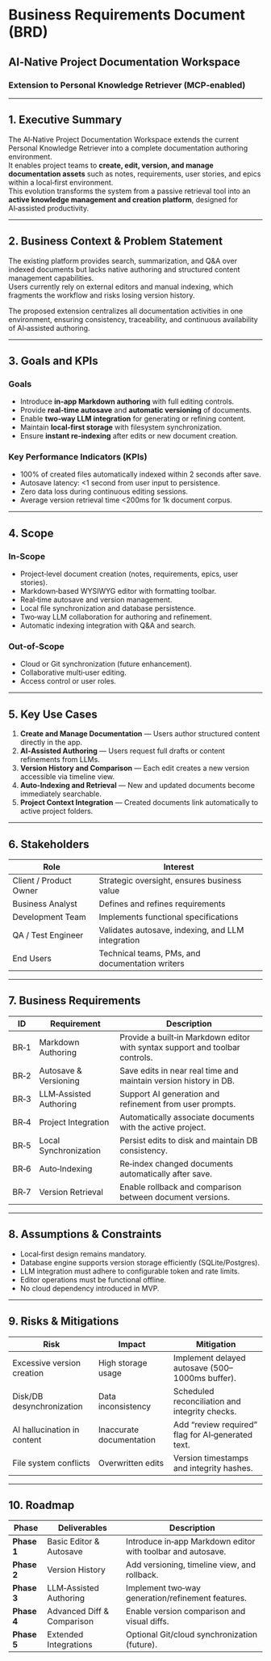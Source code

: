# Business Requirements Document (BRD)

## AI‑Native Project Documentation Workspace

### Extension to Personal Knowledge Retriever (MCP‑enabled)

---

## 1. Executive Summary

The AI‑Native Project Documentation Workspace extends the current Personal Knowledge Retriever into a complete documentation authoring environment.  
It enables project teams to **create, edit, version, and manage documentation assets** such as notes, requirements, user stories, and epics within a local‑first environment.  
This evolution transforms the system from a passive retrieval tool into an **active knowledge management and creation platform**, designed for AI‑assisted productivity.

---

## 2. Business Context & Problem Statement

The existing platform provides search, summarization, and Q&A over indexed documents but lacks native authoring and structured content management capabilities.  
Users currently rely on external editors and manual indexing, which fragments the workflow and risks losing version history.

The proposed extension centralizes all documentation activities in one environment, ensuring consistency, traceability, and continuous availability of AI‑assisted authoring.

---

## 3. Goals and KPIs

### Goals

- Introduce **in‑app Markdown authoring** with full editing controls.
- Provide **real‑time autosave** and **automatic versioning** of documents.
- Enable **two‑way LLM integration** for generating or refining content.
- Maintain **local‑first storage** with filesystem synchronization.
- Ensure **instant re‑indexing** after edits or new document creation.

### Key Performance Indicators (KPIs)

- 100% of created files automatically indexed within 2 seconds after save.
- Autosave latency: <1 second from user input to persistence.
- Zero data loss during continuous editing sessions.
- Average version retrieval time <200ms for 1k document corpus.

---

## 4. Scope

### In‑Scope

- Project‑level document creation (notes, requirements, epics, user stories).
- Markdown‑based WYSIWYG editor with formatting toolbar.
- Real‑time autosave and version management.
- Local file synchronization and database persistence.
- Two‑way LLM collaboration for authoring and refinement.
- Automatic indexing integration with Q&A and search.

### Out‑of‑Scope

- Cloud or Git synchronization (future enhancement).
- Collaborative multi‑user editing.
- Access control or user roles.

---

## 5. Key Use Cases

1. **Create and Manage Documentation** — Users author structured content directly in the app.
2. **AI‑Assisted Authoring** — Users request full drafts or content refinements from LLMs.
3. **Version History and Comparison** — Each edit creates a new version accessible via timeline view.
4. **Auto‑Indexing and Retrieval** — New and updated documents become immediately searchable.
5. **Project Context Integration** — Created documents link automatically to active project folders.

---

## 6. Stakeholders

| Role                   | Interest                                          |
| ---------------------- | ------------------------------------------------- |
| Client / Product Owner | Strategic oversight, ensures business value       |
| Business Analyst       | Defines and refines requirements                  |
| Development Team       | Implements functional specifications              |
| QA / Test Engineer     | Validates autosave, indexing, and LLM integration |
| End Users              | Technical teams, PMs, and documentation writers   |

---

## 7. Business Requirements

| ID   | Requirement            | Description                                                                  |
| ---- | ---------------------- | ---------------------------------------------------------------------------- |
| BR‑1 | Markdown Authoring     | Provide a built‑in Markdown editor with syntax support and toolbar controls. |
| BR‑2 | Autosave & Versioning  | Save edits in near real time and maintain version history in DB.             |
| BR‑3 | LLM‑Assisted Authoring | Support AI generation and refinement from user prompts.                      |
| BR‑4 | Project Integration    | Automatically associate documents with the active project.                   |
| BR‑5 | Local Synchronization  | Persist edits to disk and maintain DB consistency.                           |
| BR‑6 | Auto‑Indexing          | Re‑index changed documents automatically after save.                         |
| BR‑7 | Version Retrieval      | Enable rollback and comparison between document versions.                    |

---

## 8. Assumptions & Constraints

- Local‑first design remains mandatory.
- Database engine supports version storage efficiently (SQLite/Postgres).
- LLM integration must adhere to configurable token and rate limits.
- Editor operations must be functional offline.
- No cloud dependency introduced in MVP.

---

## 9. Risks & Mitigations

| Risk                        | Impact                   | Mitigation                                        |
| --------------------------- | ------------------------ | ------------------------------------------------- |
| Excessive version creation  | High storage usage       | Implement delayed autosave (500–1000ms buffer).   |
| Disk/DB desynchronization   | Data inconsistency       | Scheduled reconciliation and integrity checks.    |
| AI hallucination in content | Inaccurate documentation | Add “review required” flag for AI‑generated text. |
| File system conflicts       | Overwritten edits        | Version timestamps and integrity hashes.          |

---

## 10. Roadmap

| Phase       | Deliverables               | Description                                                 |
| ----------- | -------------------------- | ----------------------------------------------------------- |
| **Phase 1** | Basic Editor & Autosave    | Introduce in‑app Markdown editor with toolbar and autosave. |
| **Phase 2** | Version History            | Add versioning, timeline view, and rollback.                |
| **Phase 3** | LLM‑Assisted Authoring     | Implement two‑way generation/refinement features.           |
| **Phase 4** | Advanced Diff & Comparison | Enable version comparison and visual diffs.                 |
| **Phase 5** | Extended Integrations      | Optional Git/cloud synchronization (future).                |
